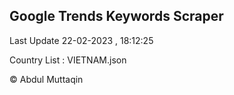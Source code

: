 

## Google Trends Keywords Scraper 
 
Last Update 22-02-2023 , 18:12:25

Country List :
VIETNAM.json



© Abdul Muttaqin 
